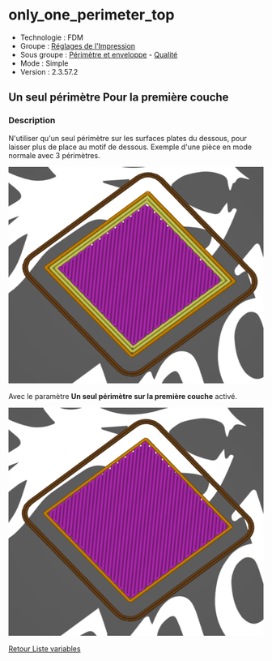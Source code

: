# only_one_perimeter_top

* Technologie : FDM
* Groupe : [Réglages de l'Impression](../print_settings/print_settings.md)
* Sous groupe : [Périmètre et enveloppe](../print_settings/print_settings.md#périmètre-et-enveloppe) - [Qualité](../print_settings/print_settings.md#qualité)
* Mode : Simple
* Version : 2.3.57.2

## Un seul périmètre Pour la première couche

### Description

N'utiliser qu'un seul périmètre sur les surfaces plates du dessous,  pour laisser plus de place au motif de dessous.
Exemple d'une pièce en mode normale avec 3 périmètres.

![Exemple de réglage standard](./images/only_one_perimeter_first_layer/001.png)

Avec le paramètre **Un seul périmètre sur la première couche**  activé.

![Réglage normale](./images/only_one_perimeter_first_layer/002.png)

[Retour Liste variables](variable_list.md)